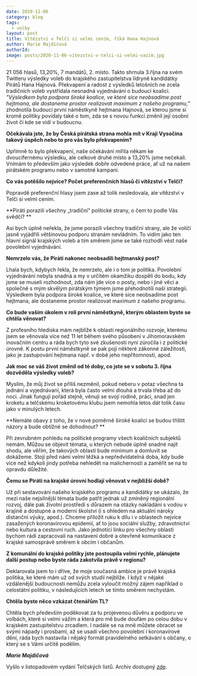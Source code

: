 ```yaml
---
date: 2020-11-06
category: blog
tags:
  - volby
layout: post
title: Vítězství v Telči si velmi cením, říká Hana Hajnová
author: Marie Majdičová
authorId:  
image: posts/2020-11-06-vitezstvi-v-telci-si-velmi-vazim.jpg
---
```


21 056 hlasů, 13,20%, 7 mandátů, 2. místo. Takto shrnula 3.října na svém Twitteru výsledky voleb do krajského zastupitelstva lídryně kandidátky Pirátů Hana Hajnová. Překvapení a radost z výsledků letošních ne zcela tradičních voleb vystřídala nesnadná vyjednávání o budoucí koalici. *"Výsledkem byla podpora široké koalice, ve které sice neobsadíme post hejtmana, ale dostaneme prostor realizovat maximum z našeho programu,"* zhodnotila budoucí první náměstkyně hejtmana Hajnová, se kterou jsme si kromě politiky povídaly také o tom, zda se s novou funkcí změnil její osobní život či kde se vidí v budoucnu. 

**Očekávala jste, že by Česká pirátská strana mohla mít v Kraji Vysočina takový úspěch nebo to pro vás bylo překvapením?**

Upřímně to bylo překvapení, naše očekávání mířila někam ke dvoucifernému výsledku, ale celkové druhé místo a 13,20% jsme nečekali. Vnímám to především jako výsledek dobře odvedené práce, ať už na našem pirátském programu nebo v samotné kampani. 

**Co vás potěšilo nejvíce? Počet preferenčních hlasů či vítězství v Telči?** 

Popravdě preferenční hlasy jsem zase až tolik nesledovala, ale vítězství v Telči si velmi cením. 

**Piráti porazili všechny „tradiční“ politické strany, o čem to podle Vás svědčí? **

Asi bych úplně neřekla, že jsme porazili všechny tradiční strany, ale že voliči jasně vyjádřili většinovou podporu stranám nevládním. To vidím jako ten hlavní signál krajských voleb a tím směrem jsme se také rozhodli vést naše povolební vyjednávání. 

**Nemrzelo vás, že Piráti nakonec neobsadili hejtmanský post?**

Lhala bych, kdybych řekla, že nemrzelo, ale i o tom je politika. Povolební vyjednávání nebyla snadná a my v určitém okamžiku dospěli do bodu, kdy jsme se museli rozhodnout, zda nám jde více o posty, nebo i jiné věci a společně s mým skvělým pirátským týmem jsme přehodnotili naši strategii. Výsledkem byla podpora široké koalice, ve které sice neobsadíme post hejtmana, ale dostaneme prostor realizovat maximum z našeho programu. 

**Co bude vaším úkolem v roli první náměstkyně, kterým oblastem byste se chtěla věnovat?**

Z profesního hlediska mám nejblíže k oblasti regionálního rozvoje, kterému jsem se věnovala více než 11 let během svého působení v Jihomoravském inovačním centru a ráda bych tyto své zkušenosti nyní zúročila i z politické úrovně. K postu první náměstkyně se pak pojí některé zákonné záležitosti, jako je zastupování hejtmana např. v době jeho nepřítomnosti, apod. 

**Jak moc se váš život změnil od té doby, co jste se v sobotu 3. října dozvěděla výsledky voleb?**

Myslím, že můj život se příliš nezměnil, pokud neberu v potaz všechna ta jednání a vyjednávaní, která byla často velmi dlouhá a trvala třeba až do noci. Jinak funguji pořád stejně, věnuji se svojí rodině, práci, snad jen kroketu a telčskému kroketovému klubu jsem nemohla letos dát tolik času jako v minulých letech. 

**Nemáte obavy z toho, že v nové poměrně široké koalici se budou tříštit názory a bude obtížné se dohodnout? **

Při zevrubném pohledu na politické programy všech koaličních subjektů nemám. Můžou se objevit témata, u kterých nebude úplně snadné najít shodu, ale věřím, že takových oblastí bude minimum a domluvit se dokážeme. Stojí před námi velmi těžká a nepředvídatelná doba, kdy bude více než kdykoli jindy potřeba nehledět na malichernosti a zaměřit se na to opravdu důležité. 

**Čemu se Piráti na krajské úrovni hodlají věnovat v nejbližší době?** 

Už při sestavování našeho krajského programu a kandidátky se ukázalo, že mezi naše nejsilnější témata bude patřit jednak už zmíněný regionální rozvoj, dále pak životní prostředí s důrazem na otázky nakládání s vodou v krajině a dostupné a moderní školství (i s ohledem na aktuální nároky distanční výuky, apod.). Chceme přiložit ruku k dílu i v oblastech nejvíce zasažených koronavirovou epidemií, ať to jsou sociální služby, zdravotnictví nebo kultura a cestovní ruch. Jako jednotící linku pro všechny oblasti bychom rádi zapracovali na nastavení dobré a otevřené komunikace z krajské samosprávě směrem k obcím i občanům. 

**Z komunální do krajské politiky jste postoupila velmi rychle, plánujete další postup nebo byste ráda zakotvila právě v regionu?**

Deklarovala jsem to i dříve, že moje současná ambice je právě krajská politika, ke které mám už od svých studií nejblíže. I když v nějaké vzdálenější budoucnosti nemůžu zcela vyloučit možný zájem například o celostátní politiku, v následujících letech se tímto směrem nechystám. 

**Chtěla byste něco vzkázat čtenářům TL?**

Chtěla bych především poděkovat za tu projevenou důvěru a podporu ve volbách, které si velmi vážím a která pro mě bude doufám po celou dobu v krajském zastupitelstvu zrcadlem. I nadále se na mně můžete obracet se svými nápady i prosbami, až se usadí všechno povolební i koronavirové dění, ráda bych nastavila i nějaký formát pravidelného setkávání s občany, o který se s Vámi určitě podělím. 

***Marie Majdičová***

Vyšlo v listopadovém vydání Telčských listů. Archiv dostupný [zde](https://www.telc.eu/obcan/telcske_listy). 



